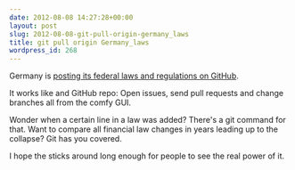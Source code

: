 ```yaml
---
date: 2012-08-08 14:27:28+00:00
layout: post
slug: 2012-08-08-git-pull-origin-germany_laws
title: git pull origin Germany_laws
wordpress_id: 268
---
```


Germany is [posting its federal laws and regulations on GitHub](https://github.com/bundestag/gesetze#german-federal-laws-and-regulations).

It works like and GitHub repo: Open issues, send pull requests and change branches all from the comfy GUI.

Wonder when a certain line in a law was added? There's a git command for that. Want to compare all financial law changes in years leading up to the collapse? Git has you covered.

I hope the sticks around long enough for people to see the real power of it.


